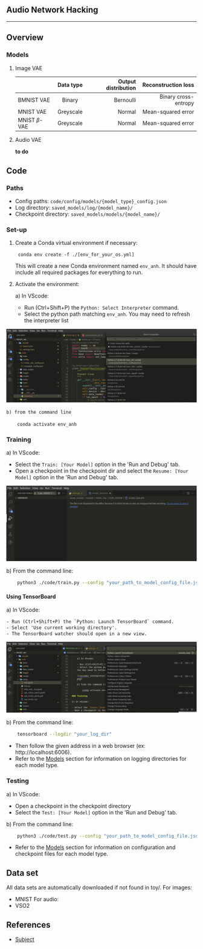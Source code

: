 
## Audio Network Hacking

---

## Overview

### Models


1) Image VAE


    |                   | Data type | Output distribution | Reconstruction loss  |
    |-------------------|:---------:|--------------------:|---------------------:|
    | BMNIST VAE        | Binary    | Bernoulli           | Binary cross-entropy |
    | MNIST VAE         | Greyscale | Normal              | Mean-squared error   |
    | MNIST $\beta$-VAE | Greyscale | Normal              | Mean-squared error   |

2) Audio VAE 

    __to do__

## Code

### Paths

- Config paths: `code/config/models/{model_type}_config.json`
- Log directory: `saved_models/log/{model_name}/`
- Checkpoint directory: `saved_models/models/{model_name}/`
### Set-up

1) Create a Conda virtual environment if necessary:

        conda env create -f ./[env_for_your_os.yml]

    This will create a new Conda environment named `env_anh`.
    It should have include all required packages for everything to run.

2) Activate the environment:

    a) In VScode:

    - Run (Ctrl+Shift+P) the `Python: Select Interpreter` command.
    - Select the python path matching `env_anh`.
    You may need to refresh the interpreter list 

![vscoder_interpreter](./doc/resources/images/vscode_interpreter.png)

    b) from the command line

        conda activate env_anh
### Training

a) In VScode:

- Select the `Train: [Your Model]` option in the 'Run and Debug' tab.
- Open a checkpoint in the checkpoint dir and select 
the `Resume: [Your Model]` option in the 'Run and Debug' tab.


![vscoder_interpreter](./doc/resources/images/vscode_training.png)

b) From the command line:

```bash
    python3 ./code/train.py --config "your_path_to_model_config_file.json" [--resume "your_path_to_model_checkpoint_file.pkl"])
```

#### Using TensorBoard

a) In VScode:

    - Run (Ctrl+Shift+P) the `Python: Launch TensorBoard` command.
    - Select 'Use current working directory'.
    - The TensorBoard watcher should open in a new view. 

![vscoder_interpreter](./doc/resources/images/vscode_tensorboard.png)


b) From the command line:

```bash
    tensorboard --logdir "your_log_dir"
```

- Then follow the given address in a web browser
(ex: http://localhost:6006).
- Refer to the [Models](###Models) section for information
on logging directories for each model type.

### Testing

a) In VScode:
- Open a checkpoint in the checkpoint directory
- Select the `Test: [Your Model]` option in the 'Run and Debug' tab.



b) From the command line:

```bash
    python3 ./code/test.py --config "your_path_to_model_config_file.json" --resume "your_path_to_model_checkpoint_file.pkl")
```

- Refer to the [Models](###Models) section for information
on configuration and checkpoint files for each model type.

## Data set

All data sets are automatically downloaded if not found in toy/.
For images:
- MNIST
For audio:
- VSO2


## References

- [Subject](./doc/atiam2021_Chemla.pdf)
